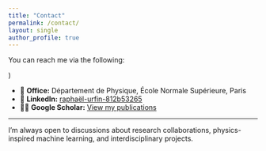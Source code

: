 ```yaml
---
title: "Contact"
permalink: /contact/
layout: single
author_profile: true
---
```


You can reach me via the following:

)
- 🏫 **Office:** Département de Physique, École Normale Supérieure, Paris
- 💼 **LinkedIn:** [raphaël-urfin-812b53265](https://linkedin.com/in/raphaël-urfin-812b53265)
- 🧑‍🔬 **Google Scholar:** [View my publications](https://scholar.google.com/citations?user=j7IYAOIAAAAJ&hl=fr)

---

I’m always open to discussions about research collaborations, physics-inspired machine learning, and interdisciplinary projects.
